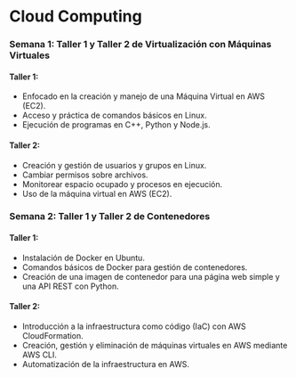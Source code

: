 
# Cloud Computing

### Semana 1: Taller 1 y Taller 2 de Virtualización con Máquinas Virtuales

#### Taller 1: 
- Enfocado en la creación y manejo de una Máquina Virtual en AWS (EC2).
- Acceso y práctica de comandos básicos en Linux.
- Ejecución de programas en C++, Python y Node.js.

#### Taller 2:
- Creación y gestión de usuarios y grupos en Linux.
- Cambiar permisos sobre archivos.
- Monitorear espacio ocupado y procesos en ejecución.
- Uso de la máquina virtual en AWS (EC2).


### Semana 2: Taller 1 y Taller 2 de Contenedores

#### Taller 1:
- Instalación de Docker en Ubuntu.
- Comandos básicos de Docker para gestión de contenedores.
- Creación de una imagen de contenedor para una página web simple y una API REST con Python.

#### Taller 2:
- Introducción a la infraestructura como código (IaC) con AWS CloudFormation.
- Creación, gestión y eliminación de máquinas virtuales en AWS mediante AWS CLI.
- Automatización de la infraestructura en AWS.
